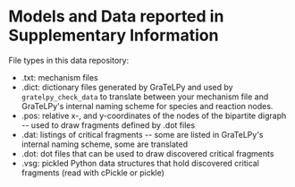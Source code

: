 # Models and Data reported in Supplementary Information

File types in this data repository:

* .txt: mechanism files
* .dict: dictionary files generated by GraTeLPy and used by `gratelpy_check_data` to translate between your mechanism
         file and GraTeLPy's internal naming scheme for species and reaction nodes.
* .pos: relative x-, and y-coordinates of the nodes of the bipartite digraph --
        used to draw fragments defined by .dot files
* .dat: listings of critical fragments -- some are listed in GraTeLPy's internal naming scheme, some are translated
* .dot: dot files that can be used to draw discovered critical fragments
* .vsg: pickled Python data structures that hold discovered critical fragments (read with cPickle or pickle)
